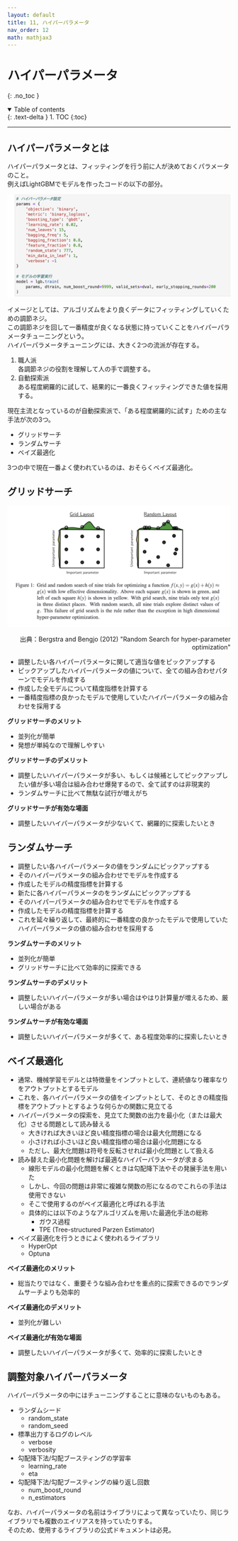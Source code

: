 ```yaml
---
layout: default
title: 11, ハイパーパラメータ
nav_order: 12
math: mathjax3
---
```


# ハイパーパラメータ
{: .no_toc }

<details open markdown="block">
  <summary>
    Table of contents
  </summary>
  {: .text-delta }
1. TOC
{:toc}
</details>

---


## ハイパーパラメータとは

ハイパーパラメータとは、フィッティングを行う前に人が決めておくパラメータのこと。  
例えばLightGBMでモデルを作ったコードの以下の部分。  

![figure HyperParamsExample.png](./figures/HyperParamsExample.png)

イメージとしては、アルゴリズムをより良くデータにフィッティングしていくための調節ネジ。  
この調節ネジを回して一番精度が良くなる状態に持っていくことをハイパーパラメータチューニングという。  
ハイパーパラメータチューニングには、大きく2つの流派が存在する。  
1. 職人派  
  各調節ネジの役割を理解して人の手で調整する。
2. 自動探索派  
  ある程度網羅的に試して、結果的に一番良くフィッティングできた値を採用する。

現在主流となっているのが自動探索派で、「ある程度網羅的に試す」ための主な手法が次の3つ。  
- グリッドサーチ
- ランダムサーチ
- ベイズ最適化

3つの中で現在一番よく使われているのは、おそらくベイズ最適化。

## グリッドサーチ

![figure GridSearchRandomSearch](./figures/GridSearchRandomSearch.png)
<div style="text-align: right;">
出典：Bergstra and Bengjo (2012) "Random Search for hyper-parameter optimization"
</div>

- 調整したい各ハイパーパラメータに関して適当な値をピックアップする
- ピックアップしたハイパーパラメータの値について、全ての組み合わせパターンでモデルを作成する
- 作成した全モデルについて精度指標を計算する
- 一番精度指標の良かったモデルで使用していたハイパーパラメータの組み合わせを採用する

**グリッドサーチのメリット**
- 並列化が簡単
- 発想が単純なので理解しやすい

**グリッドサーチのデメリット**
- 調整したいハイパーパラメータが多い、もしくは候補としてピックアップしたい値が多い場合は組み合わせ爆発するので、全て試すのは非現実的
- ランダムサーチに比べて無駄な試行が増えがち

**グリッドサーチが有効な場面**
- 調整したいハイパーパラメータが少ないくて、網羅的に探索したいとき

## ランダムサーチ

- 調整したい各ハイパーパラメータの値をランダムにピックアップする
- そのハイパーパラメータの組み合わせでモデルを作成する
- 作成したモデルの精度指標を計算する
- 新たに各ハイパーパラメータのをランダムにピックアップする
- そのハイパーパラメータの組み合わせでモデルを作成する
- 作成したモデルの精度指標を計算する
- これを延々繰り返して、最終的に一番精度の良かったモデルで使用していたハイパーパラメータの値の組み合わせを採用する

**ランダムサーチのメリット**
- 並列化が簡単
- グリッドサーチに比べて効率的に探索できる

**ランダムサーチのデメリット**
- 調整したいハイパーパラメータが多い場合はやはり計算量が増えるため、厳しい場合がある

**ランダムサーチが有効な場面**
- 調整したいハイパーパラメータが多くて、ある程度効率的に探索したいとき

## ベイズ最適化

- 通常、機械学習モデルとは特徴量をインプットとして、連続値なり確率なりをアウトプットとするモデル
- これを、各ハイパーパラメータの値をインプットとして、そのときの精度指標をアウトプットとするような何らかの関数に見立てる
- ハイパーパラメータの探索を、見立てた関数の出力を最小化（または最大化）させる問題として読み替える
  - 大きければ大きいほど良い精度指標の場合は最大化問題になる
  - 小さければ小さいほど良い精度指標の場合は最小化問題になる
  - ただし、最大化問題は符号を反転させれば最小化問題として扱える
- 読み替えた最小化問題を解けば最適なハイパーパラメータが求まる
  - 線形モデルの最小化問題を解くときは勾配降下法やその発展手法を用いた
  - しかし、今回の問題は非常に複雑な関数の形になるのでこれらの手法は使用できない
  - そこで使用するのがベイズ最適化と呼ばれる手法
  - 具体的には以下のようなアルゴリズムを用いた最適化手法の総称
    - ガウス過程
    - TPE (Tree-structured Parzen Estimator)
- ベイズ最適化を行うときによく使われるライブラリ
  - HyperOpt
  - Optuna

**ベイズ最適化のメリット**
- 総当たりではなく、重要そうな組み合わせを重点的に探索できるのでランダムサーチよりも効率的

**ベイズ最適化のデメリット**
- 並列化が難しい

**ベイズ最適化が有効な場面**
- 調整したいハイパーパラメータが多くて、効率的に探索したいとき

## 調整対象ハイパーパラメータ

ハイパーパラメータの中にはチューニングすることに意味のないものもある。  

- ランダムシード
  - random_state
  - random_seed
- 標準出力するログのレベル
  - verbose
  - verbosity
- 勾配降下法/勾配ブースティングの学習率
  - learning_rate
  - eta
- 勾配降下法/勾配ブースティングの繰り返し回数
  - num_boost_round
  - n_estimators

なお、ハイパーパラメータの名前はライブラリによって異なっていたり、同じライブラリでも複数のエイリアスを持っていたりする。  
そのため、使用するライブラリの公式ドキュメントは必見。
